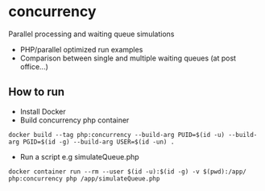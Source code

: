 # concurrency
Parallel processing and waiting queue simulations

- PHP/parallel optimized run examples
- Comparison between single and multiple waiting queues (at post office...)

## How to run

- Install Docker
- Build concurrency php container
```
docker build --tag php:concurrency --build-arg PUID=$(id -u) --build-arg PGID=$(id -g) --build-arg USER=$(id -un) .
```
- Run a script e.g simulateQueue.php
```
docker container run --rm --user $(id -u):$(id -g) -v $(pwd):/app/ php:concurrency php /app/simulateQueue.php
```
